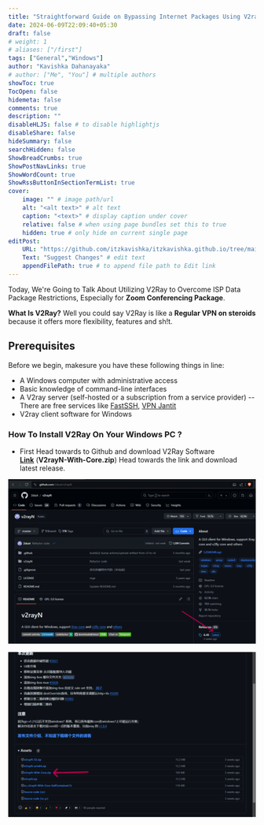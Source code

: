 ```yaml
---
title: "Straightforward Guide on Bypassing Internet Packages Using V2ray : No Nonsense Guide"
date: 2024-06-09T22:09:40+05:30
draft: false
# weight: 1
# aliases: ["/first"]
tags: ["General","Windows"]
author: "Kavishka Dahanayaka"
# author: ["Me", "You"] # multiple authors
showToc: true
TocOpen: false
hidemeta: false
comments: true
description: ""
disableHLJS: false # to disable highlightjs
disableShare: false
hideSummary: false
searchHidden: false
ShowBreadCrumbs: true
ShowPostNavLinks: true
ShowWordCount: true
ShowRssButtonInSectionTermList: true
cover:
    image: "" # image path/url
    alt: "<alt text>" # alt text
    caption: "<text>" # display caption under cover
    relative: false # when using page bundles set this to true
    hidden: true # only hide on current single page
editPost:
    URL: "https://github.com/itzkavishka/itzkavishka.github.io/tree/main/content"
    Text: "Suggest Changes" # edit text
    appendFilePath: true # to append file path to Edit link
---
```


Today, We're Going to Talk About Utilizing V2Ray to Overcome ISP Data Package Restrictions, Especially for **Zoom Conferencing Package**.

**What Is V2Ray?**
 Well you could say V2Ray is like a **Regular VPN on steroids** because it offers more flexibility, features and sh!t.

## Prerequisites
Before we begin, makesure you have these following things in line:

- A Windows computer with administrative access
- Basic knowledge of command-line interfaces
- A V2ray server (self-hosted or a subscription from a service provider) -- There are free services like [FastSSH](https://www.fastssh.com), [VPN Jantit](https://www.vpnjantit.com)
- V2ray client software for Windows

 ### How To Install V2Ray On Your Windows PC ? 
* First Head towards to Github and download V2Ray Software     
**[Link](https://github.com/2dust/v2rayN)** (**V2rayN-With-Core.zip**)
Head towards the link and download latest release.

![V2Ray_1](/content/images/2024/V2Ray/V2Ray_1.png)

![V2Ray_2](/content/images/2024/V2Ray/V2Ray_2.png)


